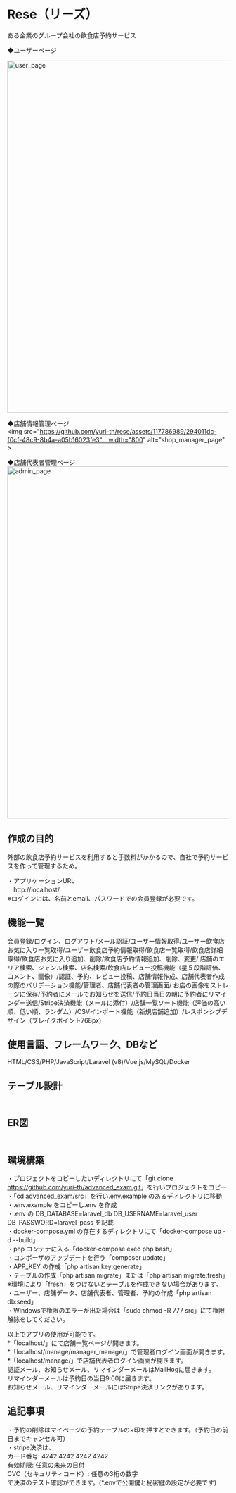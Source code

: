 # Rese（リーズ）<br>
ある企業のグループ会社の飲食店予約サービス<br>

◆ユーザーページ<br>

<img src="https://github.com/yuri-th/rese/assets/117786989/551cff24-76d2-41d6-847c-75d0b8645c59" width="800" alt="user_page"><br>

◆店舗情報管理ページ<br>
<img src="https://github.com/yuri-th/rese/assets/117786989/294011dc-f0cf-48c9-8b4a-a05b16023fe3"　width="800" alt="shop_manager_page" ><br>

◆店舗代表者管理ページ<br>
<img src="https://github.com/yuri-th/rese/assets/117786989/970b46e0-e830-45f6-af83-0fd765a4c7cc" width="800" alt="admin_page"><br>

## 作成の目的<br>
外部の飲食店予約サービスを利用すると手数料がかかるので、自社で予約サービスを作って管理するため。<br>

・アプリケーションURL<br>
　http://localhost/<br>
  ※ログインには、名前とemail、パスワードでの会員登録が必要です。<br>

## 機能一覧<br>
会員登録/ログイン、ログアウト/メール認証/ユーザー情報取得/ユーザー飲食店お気に入り一覧取得/ユーザー飲食店予約情報取得/飲食店一覧取得/飲食店詳細取得/飲食店お気に入り追加、削除/飲食店予約情報追加、削除、変更/
店舗のエリア検索、ジャンル検索、店名検索/飲食店レビュー投稿機能（星５段階評価、コメント、画像）/認証、予約、レビュー投稿、店舗情報作成、店舗代表者作成の際のバリデーション機能/管理者、店舗代表者の管理画面/
お店の画像をストレージに保存/予約者にメールでお知らせを送信/予約日当日の朝に予約者にリマインダー送信/Stripe決済機能（メールに添付）/店舗一覧ソート機能（評価の高い順、低い順、ランダム）/CSVインポート機能（新規店舗追加）/レスポンシブデザイン（ブレイクポイント768px)<br>

## 使用言語、フレームワーク、DBなど<br>
HTML/CSS/PHP/JavaScript/Laravel (v8)/Vue.js/MySQL/Docker<br>

## テーブル設計<br><br>

## ER図<br><br>

## 環境構築<br>
・プロジェクトをコピーしたいディレクトリにて「git clone <https://github.com/yuri-th/advanced_exam.git>」を行いプロジェクトをコピー<br>
・「cd advanced_exam/src」を行い.env.example のあるディレクトリに移動<br>
・.env.example をコピーし.env を作成<br>
・.env の DB_DATABASE=laravel_db DB_USERNAME=laravel_user DB_PASSWORD=laravel_pass を記載<br>
・docker-compose.yml の存在するディレクトリにて「docker-compose up -d --build」<br>
・php コンテナに入る「docker-compose exec php bash」<br>
・コンポーザのアップデートを行う「composer update」<br>
・APP_KEY の作成「php artisan key:generate」<br>
・テーブルの作成「php artisan migrate」または「php artisan migrate:fresh」<br>
※環境により「fresh」をつけないとテーブルを作成できない場合があります。<br>
・ユーザー、店舗データ、店舗代表者、管理者、予約の作成「php artisan db:seed」<br>
・Windowsで権限のエラーが出た場合は「sudo chmod -R 777 src」にて権限解除をしてください。<br>

以上でアプリの使用が可能です。<br>
*「localhost/」にて店舗一覧ページが開きます。<br>
*「localhost/manage/manager_manage/」で管理者ログイン画面が開きます。
*「localhost/manage/」で店舗代表者ログイン画面が開きます。<br>
認証メール、お知らせメール、リマインダーメールはMailHogに届きます。<br>
リマインダーメールは予約日の当日9:00に届きます。<br>
お知らせメール、リマインダーメールにはStripe決済リンクがあります。<br>

## 追記事項<br>
・予約の削除はマイページの予約テーブルの×印を押すとできます。（予約日の前日までキャンセル可）<br>
・stripe決済は、<br>
  カード番号: 4242 4242 4242 4242<br>
  有効期限: 任意の未来の日付<br>
  CVC（セキュリティコード）: 任意の3桁の数字<br>
  で決済のテスト確認ができます。(*.envで公開鍵と秘密鍵の設定が必要です)
